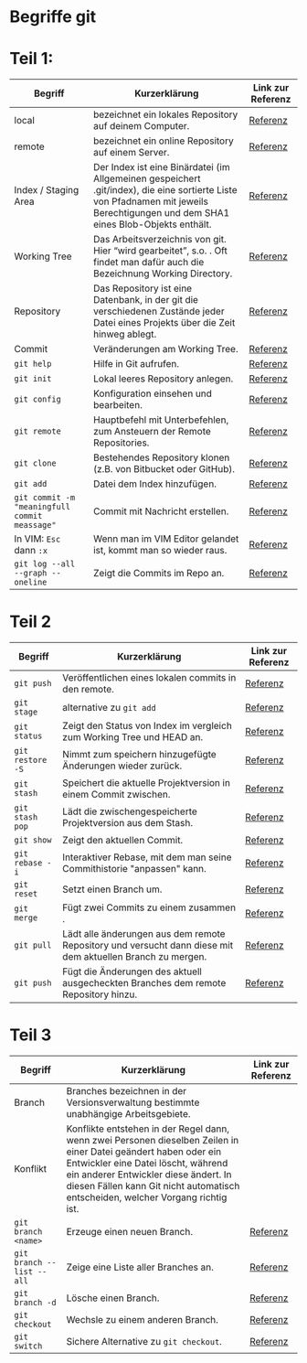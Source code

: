 # Begriffe git

# Teil 1:

| Begriff                                       | Kurzerklärung                                                                                                                                                                     | Link zur Referenz                                                              |
|-----------------------------------------------|-----------------------------------------------------------------------------------------------------------------------------------------------------------------------------------|--------------------------------------------------------------------------------|
| local                                         | bezeichnet ein lokales Repository auf deinem Computer.                                                                                                                            | [Referenz](https://git-scm.com/book/en/v2/Git-Basics-Getting-a-Git-Repository) |
| remote                                        | bezeichnet ein online Repository auf einem Server.                                                                                                                                | [Referenz](https://git-scm.com/book/en/v2/Git-Basics-Working-with-Remotes)     |
| Index / Staging Area                          | Der Index ist eine Binärdatei (im Allgemeinen gespeichert .git/index), die eine sortierte Liste von Pfadnamen mit jeweils Berechtigungen und dem SHA1 eines Blob-Objekts enthält. | [Referenz](http://de.gitready.com/beginner/2009/01/18/the-staging-area.html)   |
| Working Tree                                  | Das Arbeitsverzeichnis von git. Hier “wird gearbeitet”, s.o. . Oft findet man dafür auch die Bezeichnung Working Directory.                                                       | [Referenz](https://www.geeksforgeeks.org/git-working-tree/)                    |
| Repository                                    | Das Repository ist eine Datenbank, in der git die verschiedenen Zustände jeder Datei eines Projekts über die Zeit hinweg ablegt.                                                  | [Referenz](https://de.wikipedia.org/wiki/Repository)                           |
| Commit                                        | Veränderungen am Working Tree.                                                                                                                                                    | [Referenz](https://git-scm.com/docs/git-commit)                                |
| `git help`                                    | Hilfe in Git aufrufen.                                                                                                                                                            | [Referenz](https://git-scm.com/docs/git-help)                                  |
| `git init`                                    | Lokal leeres Repository anlegen.                                                                                                                                                  | [Referenz](https://git-scm.com/docs/git-init)                                  |
| `git config`                                  | Konfiguration einsehen und bearbeiten.                                                                                                                                            | [Referenz](https://git-scm.com/docs/git-config)                                |
| `git remote`                                  | Hauptbefehl mit Unterbefehlen, zum Ansteuern der Remote Repositories.                                                                                                             | [Referenz](https://git-scm.com/docs/git-remote)                                |
| `git clone`                                   | Bestehendes Repository klonen (z.B. von Bitbucket oder GitHub).                                                                                                                   | [Referenz](https://git-scm.com/docs/git-clone)                                 |
| `git add`                                     | Datei dem Index hinzufügen.                                                                                                                                                       | [Referenz](https://git-scm.com/docs/git-add)                                   |
| `git commit -m "meaningfull commit meassage"` | Commit mit Nachricht erstellen.                                                                                                                                                   | [Referenz](https://git-scm.com/docs/git-commit)                                |
| In VIM: `Esc` dann `:x`                       | Wenn man im VIM Editor gelandet ist, kommt man so wieder raus.                                                                                                                    | [Referenz](https://stackoverflow.com/a/11828573)                               |
| `git log --all --graph --oneline`             | Zeigt die Commits im Repo an.                                                                                                                                                     | [Referenz](https://git-scm.com/docs/git-log)                                   |

# Teil 2

| Begriff          | Kurzerklärung                                                                                              | Link zur Referenz                                                                                       |
|------------------|------------------------------------------------------------------------------------------------------------|---------------------------------------------------------------------------------------------------------|
| `git push`       | Veröffentlichen eines lokalen commits in den remote.                                                       | [Referenz](https://git-scm.com/docs/git-push)                                                           |
| `git stage`      | alternative zu `git add`                                                                                   | [Referenz](https://git-scm.com/docs/git-stage)                                                          |
| `git status`     | Zeigt den Status von Index im vergleich zum Working Tree und HEAD an.                                      | [Referenz](https://git-scm.com/docs/git-status)                                                         |
| `git restore -S` | Nimmt zum speichern hinzugefügte Änderungen wieder zurück.                                                 | [Referenz](https://git-scm.com/docs/git-restore)                                                        |
| `git stash`      | Speichert die aktuelle Projektversion in einem Commit zwischen.                                            | [Referenz](https://git-scm.com/docs/git-stash)                                                          |
| `git stash pop`  | Lädt die zwischengespeicherte Projektversion aus dem Stash.                                                | [Referenz](https://git-scm.com/docs/git-stash#Documentation/git-stash.txt-pop--index-q--quietltstashgt) |
| `git show`       | Zeigt den aktuellen Commit.                                                                                | [Referenz](https://git-scm.com/docs/git-show)                                                           |
| `git rebase -i`  | Interaktiver Rebase, mit dem man seine Commithistorie "anpassen" kann.                                     | [Referenz](https://git-scm.com/docs/git-rebase)                                                         |
| `git reset`      | Setzt einen Branch um.                                                                                     | [Referenz](https://git-scm.com/docs/git-reset)                                                          |
| `git merge`      | Fügt zwei Commits zu einem zusammen .                                                                      | [Referenz](https://git-scm.com/docs/git-merge)                                                          |
| `git pull`       | Lädt alle änderungen aus dem remote Repository und versucht dann diese mit dem aktuellen Branch zu mergen. | [Referenz](https://git-scm.com/docs/git-pull)                                                           |
| `git push`       | Fügt die Änderungen des aktuell ausgecheckten Branches dem remote Repository hinzu.                        | [Referenz](https://git-scm.com/docs/git-push)                                                           |

# Teil 3

| Begriff                   | Kurzerklärung                                                                                                                                                                                                                                                                      | Link zur Referenz                                 |
|---------------------------|------------------------------------------------------------------------------------------------------------------------------------------------------------------------------------------------------------------------------------------------------------------------------------|---------------------------------------------------|
| Branch                    | Branches bezeichnen in der Versionsverwaltung bestimmte unabhängige Arbeitsgebiete.                                                                                                                                                                                                |                                                   |
| Konflikt                  | Konflikte entstehen in der Regel dann, wenn zwei Personen dieselben Zeilen in einer Datei geändert haben oder ein Entwickler eine Datei löscht, während ein anderer Entwickler diese ändert. In diesen Fällen kann Git nicht automatisch entscheiden, welcher Vorgang richtig ist. |                                                   |
| `git branch <name>`       | Erzeuge einen neuen Branch.                                                                                                                                                                                                                                                        | [Referenz](https://git-scm.com/docs/git-branch)   |
| `git branch --list --all` | Zeige eine Liste aller Branches an.                                                                                                                                                                                                                                                | [Referenz](https://git-scm.com/docs/git-branch)   |
| `git branch -d`           | Lösche einen Branch.                                                                                                                                                                                                                                                               | [Referenz](https://git-scm.com/docs/git-branch)   |
| `git checkout`            | Wechsle zu einem anderen Branch.                                                                                                                                                                                                                                                   | [Referenz](https://git-scm.com/docs/git-checkout) |
| `git switch`              | Sichere Alternative zu `git checkout`.                                                                                                                                                                                                                                             | [Referenz](https://git-scm.com/docs/git-switch)   |

